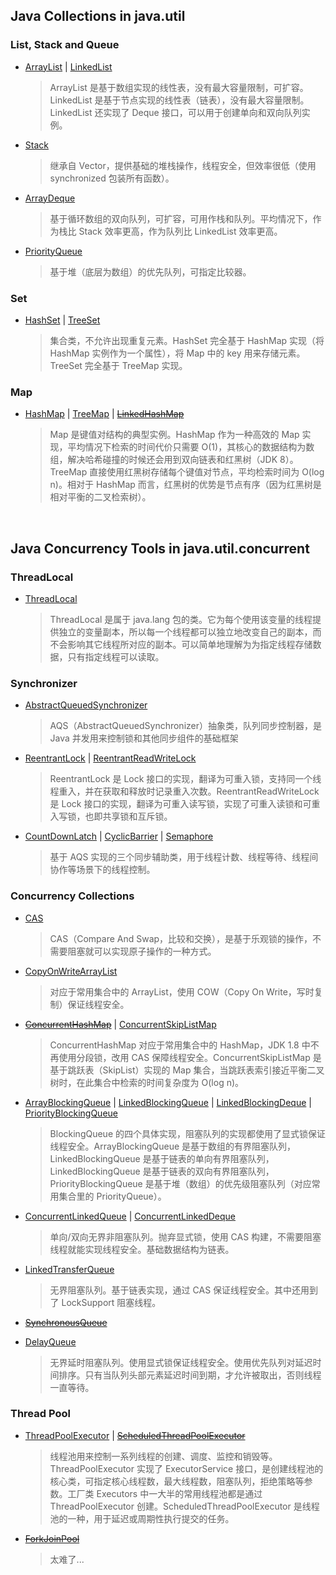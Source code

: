 ## Java Collections in java.util

### List, Stack and Queue

* [ArrayList](https://github.com/Augustvic/JavaSourceCodeAnalysis/blob/master/md/Collections/ArrayList.md) | [LinkedList](https://github.com/Augustvic/JavaSourceCodeAnalysis/blob/master/md/Collections/LinkedList.md)

    > ArrayList 是基于数组实现的线性表，没有最大容量限制，可扩容。LinkedList 是基于节点实现的线性表（链表），没有最大容量限制。LinkedList 还实现了 Deque 接口，可以用于创建单向和双向队列实例。

* [Stack](https://github.com/Augustvic/JavaSourceCodeAnalysis/blob/master/md/Collections/Stack.md)

    > 继承自 Vector，提供基础的堆栈操作，线程安全，但效率很低（使用 synchronized 包装所有函数）。

* [ArrayDeque](https://github.com/Augustvic/JavaSourceCodeAnalysis/blob/master/md/Collections/ArrayDeque.md)

    > 基于循环数组的双向队列，可扩容，可用作栈和队列。平均情况下，作为栈比 Stack 效率更高，作为队列比 LinkedList 效率更高。

* [PriorityQueue](https://github.com/Augustvic/JavaSourceCodeAnalysis/blob/master/md/Collections/PriorityQueue.md)

    > 基于堆（底层为数组）的优先队列，可指定比较器。

### Set

* [HashSet](https://github.com/Augustvic/JavaSourceCodeAnalysis/blob/master/md/Collections/HashSet.md) | [TreeSet](https://github.com/Augustvic/JavaSourceCodeAnalysis/blob/master/md/Collections/TreeSet.md)

    > 集合类，不允许出现重复元素。HashSet 完全基于 HashMap 实现（将 HashMap 实例作为一个属性），将 Map 中的 key 用来存储元素。TreeSet 完全基于 TreeMap 实现。

### Map

* [HashMap](https://github.com/Augustvic/JavaSourceCodeAnalysis/blob/master/md/Collections/HashMap.md) | [TreeMap](https://github.com/Augustvic/JavaSourceCodeAnalysis/blob/master/md/Collections/TreeMap.md) | [~~LinkedHashMap~~](https://github.com/Augustvic/JavaSourceCodeAnalysis/blob/master/md/Collections/LinkedHashMap.md)

   > Map 是键值对结构的典型实例。HashMap 作为一种高效的 Map 实现，平均情况下检索的时间代价只需要 O(1)，其核心的数据结构为数组，解决哈希碰撞的时候还会用到双向链表和红黑树（JDK 8）。TreeMap 直接使用红黑树存储每个键值对节点，平均检索时间为 O(log n)。相对于 HashMap 而言，红黑树的优势是节点有序（因为红黑树是相对平衡的二叉检索树）。

&nbsp;

## Java Concurrency Tools in java.util.concurrent

### ThreadLocal

* [ThreadLocal](https://github.com/Augustvic/JavaSourceCodeAnalysis/blob/master/md/JUC/ThreadLocal.md)

    > ThreadLocal 是属于 java.lang 包的类。它为每个使用该变量的线程提供独立的变量副本，所以每一个线程都可以独立地改变自己的副本，而不会影响其它线程所对应的副本。可以简单地理解为为指定线程存储数据，只有指定线程可以读取。

### Synchronizer

* [AbstractQueuedSynchronizer](https://github.com/Augustvic/JavaSourceCodeAnalysis/blob/master/md/JUC/AbstractQueuedSynchronizer.md)

    > AQS（AbstractQueuedSynchronizer）抽象类，队列同步控制器，是 Java 并发用来控制锁和其他同步组件的基础框架

* [ReentrantLock](https://github.com/Augustvic/JavaSourceCodeAnalysis/blob/master/md/JUC/ReentrantLock.md) | [ReentrantReadWriteLock](https://github.com/Augustvic/JavaSourceCodeAnalysis/blob/master/md/JUC/ReentrantReadWriteLock.md)

    > ReentrantLock 是 Lock 接口的实现，翻译为可重入锁，支持同一个线程重入，并在获取和释放时记录重入次数。ReentrantReadWriteLock 是 Lock 接口的实现，翻译为可重入读写锁，实现了可重入读锁和可重入写锁，也即共享锁和互斥锁。

* [CountDownLatch](https://github.com/Augustvic/JavaSourceCodeAnalysis/blob/master/md/JUC/CountDownLatch.md) | [CyclicBarrier](https://github.com/Augustvic/JavaSourceCodeAnalysis/blob/master/md/JUC/CyclicBarrier.md) | [Semaphore](https://github.com/Augustvic/JavaSourceCodeAnalysis/blob/master/md/JUC/Semaphore.md)

    > 基于 AQS 实现的三个同步辅助类，用于线程计数、线程等待、线程间协作等场景下的线程控制。

### Concurrency Collections

* [CAS](https://github.com/Augustvic/JavaSourceCodeAnalysis/blob/master/md/JUC/CAS.md)

    > CAS（Compare And Swap，比较和交换），是基于乐观锁的操作，不需要阻塞就可以实现原子操作的一种方式。

* [CopyOnWriteArrayList](https://github.com/Augustvic/JavaSourceCodeAnalysis/blob/master/md/JUC/JUCCollections/CopyOnWriteArrayList.md)
    
    > 对应于常用集合中的 ArrayList，使用 COW（Copy On Write，写时复制）保证线程安全。

* [~~ConcurrentHashMap~~](https://github.com/Augustvic/JavaSourceCodeAnalysis/blob/master/md/JUC/JUCCollections/ConcurrentHashMap.md) | [ConcurrentSkipListMap](https://github.com/Augustvic/JavaSourceCodeAnalysis/blob/master/md/JUC/JUCCollections/ConcurrentSkipListMap.md)

    > ConcurrentHashMap 对应于常用集合中的 HashMap，JDK 1.8 中不再使用分段锁，改用 CAS 保障线程安全。ConcurrentSkipListMap 是基于跳跃表（SkipList）实现的 Map 集合，当跳跃表索引接近平衡二叉树时，在此集合中检索的时间复杂度为 O(log n)。

* [ArrayBlockingQueue](https://github.com/Augustvic/JavaSourceCodeAnalysis/blob/master/md/JUC/JUCCollections/ArrayBlockingQueue.md) | [LinkedBlockingQueue](https://github.com/Augustvic/JavaSourceCodeAnalysis/blob/master/md/JUC/JUCCollections/LinkedBlockingQueue.md) | [LinkedBlockingDeque](https://github.com/Augustvic/JavaSourceCodeAnalysis/blob/master/md/JUC/JUCCollections/LinkedBlockingDeque.md) | [PriorityBlockingQueue](https://github.com/Augustvic/JavaSourceCodeAnalysis/blob/master/md/JUC/JUCCollections/PriorityBlockingQueue.md)

    > BlockingQueue 的四个具体实现，阻塞队列的实现都使用了显式锁保证线程安全。ArrayBlockingQueue 是基于数组的有界阻塞队列，LinkedBlockingQueue 是基于链表的单向有界阻塞队列，LinkedBlockingQueue 是基于链表的双向有界阻塞队列，PriorityBlockingQueue 是基于堆（数组）的优先级阻塞队列（对应常用集合里的 PriorityQueue）。

* [ConcurrentLinkedQueue](https://github.com/Augustvic/JavaSourceCodeAnalysis/blob/master/md/JUC/JUCCollections/ConcurrentLinkedQueue.md) | [ConcurrentLinkedDeque](https://github.com/Augustvic/JavaSourceCodeAnalysis/blob/master/md/JUC/JUCCollections/ConcurrentLinkedDeque.md)

    > 单向/双向无界非阻塞队列。抛弃显式锁，使用 CAS 构建，不需要阻塞线程就能实现线程安全。基础数据结构为链表。

* [LinkedTransferQueue](https://github.com/Augustvic/JavaSourceCodeAnalysis/blob/master/md/JUC/JUCCollections/LinkedTransferQueue.md)

    > 无界阻塞队列。基于链表实现，通过 CAS 保证线程安全。其中还用到了 LockSupport 阻塞线程。

* [~~SynchronousQueue~~](https://github.com/Augustvic/JavaSourceCodeAnalysis/blob/master/md/JUC/JUCCollections/SynchronousQueue.md)

* [DelayQueue](https://github.com/Augustvic/JavaSourceCodeAnalysis/blob/master/md/JUC/JUCCollections/DelayQueue.md)

    > 无界延时阻塞队列。使用显式锁保证线程安全。使用优先队列对延迟时间排序。只有当队列头部元素延迟时间到期，才允许被取出，否则线程一直等待。

### Thread Pool

* [ThreadPoolExecutor](https://github.com/Augustvic/JavaSourceCodeAnalysis/blob/master/md/JUC/ThreadPoolExecutor.md) | [~~ScheduledThreadPoolExecutor~~](https://github.com/Augustvic/JavaSourceCodeAnalysis/blob/master/md/JUC/ScheduledThreadPoolExecutor.md)

    > 线程池用来控制一系列线程的创建、调度、监控和销毁等。ThreadPoolExecutor 实现了 ExecutorService 接口，是创建线程池的核心类，可指定核心线程数，最大线程数，阻塞队列，拒绝策略等参数。工厂类 Executors 中一大半的常用线程池都是通过 ThreadPoolExecutor 创建。ScheduledThreadPoolExecutor 是线程池的一种，用于延迟或周期性执行提交的任务。

* [~~ForkJoinPool~~](https://github.com/Augustvic/JavaSourceCodeAnalysis/blob/master/md/JUC/ThreadPoolExecutor.md)

    > 太难了...
